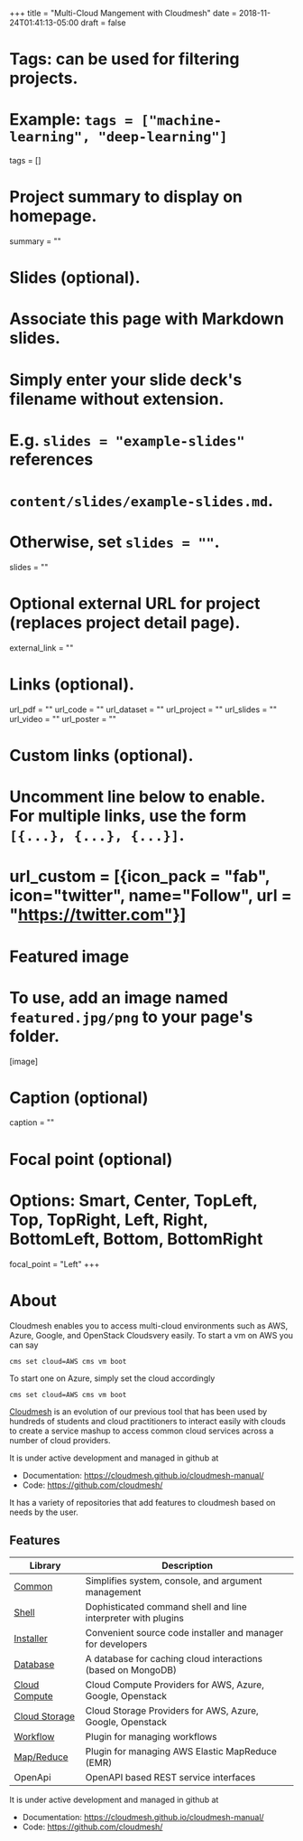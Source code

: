 +++
title = "Multi-Cloud Mangement with Cloudmesh"
date = 2018-11-24T01:41:13-05:00
draft = false

# Tags: can be used for filtering projects.
# Example: `tags = ["machine-learning", "deep-learning"]`
tags = []

# Project summary to display on homepage.
summary = ""

# Slides (optional).
#   Associate this page with Markdown slides.
#   Simply enter your slide deck's filename without extension.
#   E.g. `slides = "example-slides"` references 
#   `content/slides/example-slides.md`.
#   Otherwise, set `slides = ""`.
slides = ""

# Optional external URL for project (replaces project detail page).
external_link = ""

# Links (optional).
url_pdf = ""
url_code = ""
url_dataset = ""
url_project = ""
url_slides = ""
url_video = ""
url_poster = ""

# Custom links (optional).
#   Uncomment line below to enable. For multiple links, use the form `[{...}, {...}, {...}]`.
# url_custom = [{icon_pack = "fab", icon="twitter", name="Follow", url = "https://twitter.com"}]

# Featured image
# To use, add an image named `featured.jpg/png` to your page's folder. 
[image]
  # Caption (optional)
  caption = ""

  # Focal point (optional)
  # Options: Smart, Center, TopLeft, Top, TopRight, Left, Right, BottomLeft, Bottom, BottomRight
  focal_point = "Left"
+++

About
=====

Cloudmesh enables you to access multi-cloud environments such as AWS,
Azure, Google, and OpenStack Cloudsvery easily. To start a vm on AWS you
can say

```
cms set cloud=AWS cms vm boot
```

To start one on Azure, simply set the cloud accordingly

```
cms set cloud=AWS cms vm boot 
```

[Cloudmesh](https://cloudmesh-community.github.io/cm/) is an evolution
of our previous tool that has been used by hundreds of students and
cloud practitioners to interact easily with clouds to create a service
mashup to access common cloud services across a number of cloud
providers.

It is under active development and managed in github at

-   Documentation: <https://cloudmesh.github.io/cloudmesh-manual/>
-   Code: <https://github.com/cloudmesh/>

It has a variety of repositories that add features to cloudmesh based on
needs by the user.

Features
--------

| Library |   Description   |
| --- | --- |
| [Common](https://github.com/cloudmesh/cloudmesh-common)         | Simplifies system, console, and argument management        |  
| [Shell](https://github.com/cloudmesh/cloudmesh-cmd5)            | Dophisticated command shell and line interpreter with plugins |  
| [Installer](https://github.com/cloudmesh/cloudmesh-installer)   | Convenient source code installer and manager for developers    | 
| [Database](https://github.com/cloudmesh/cloudmesh-cloud)        | A database for caching cloud interactions (based on MongoDB)    |
| [Cloud Compute](https://github.com/cloudmesh/cloudmesh-cloud)   | Cloud Compute Providers for AWS, Azure, Google, Openstack    |
| [Cloud Storage](https://github.com/cloudmesh/cloudmesh-storage) | Cloud Storage Providers for AWS, Azure, Google, Openstack   |
| [Workflow](https://github.com/cloudmesh/cloudmesh-workflow)     | Plugin for managing workflows                       |      
| [Map/Reduce](https://github.com/cloudmesh/cloudmesh-emr)        | Plugin for managing AWS Elastic MapReduce (EMR)        |     
| OpenApi                                                         | OpenAPI based REST service interfaces                  |    


It is under active development and managed in github at

- Documentation: https://cloudmesh.github.io/cloudmesh-manual/
- Code: https://github.com/cloudmesh/

